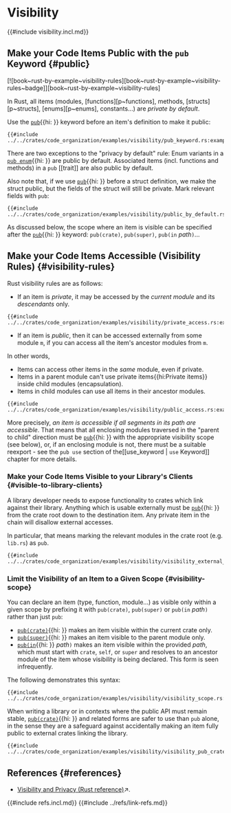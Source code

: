 # Visibility

{{#include visibility.incl.md}}

## Make your Code Items Public with the `pub` Keyword {#public}

[![book~rust-by-example~visibility-rules][book~rust-by-example~visibility-rules~badge]][book~rust-by-example~visibility-rules]

In Rust, all items (modules, [functions][p~functions], methods, [structs][p~structs], [enums][p~enums], constants...) are _private by default_.

Use the [`pub`]( ){{hi: }} keyword before an item's definition to make it public:

```rust,editable
{{#include ../../crates/code_organization/examples/visibility/pub_keyword.rs:example}}
```

There are two exceptions to the "privacy by default" rule: Enum variants in a [`pub enum`]( ){{hi: }} are public by default. Associated items (incl. functions and methods) in a `pub` [[trait]] are also public by default.

Also note that, if we use [`pub`]( ){{hi: }} before a struct definition, we make the struct public, but the fields of the struct will still be private. Mark relevant fields with `pub`:

```rust,editable
{{#include ../../crates/code_organization/examples/visibility/public_by_default.rs:example}}
```

As discussed below, the scope where an item is visible can be specified after the [`pub`]( ){{hi: }} keyword: `pub(crate)`, `pub(super)`, `pub(in` _path_`)`...

## Make your Code Items Accessible (Visibility Rules) {#visibility-rules}

Rust visibility rules are as follows:

- If an item is _private_, it may be accessed by the _current module_ and its _descendants_ only.

```rust,editable
{{#include ../../crates/code_organization/examples/visibility/private_access.rs:example}}
```

- If an item is _public_, then it can be accessed externally from some module `m`, if you can access all the item's ancestor modules from `m`.

In other words,

- Items can access other items in the _same_ module, even if private.
- Items in a parent module can't use private items{{hi:Private items}} inside child modules (encapsulation).
- Items in child modules can use all items in their ancestor modules.

```rust,editable
{{#include ../../crates/code_organization/examples/visibility/public_access.rs:example}}
```

More precisely, _an item is accessible if all segments in its path are accessible_. That means that all enclosing modules traversed in the "parent to child" direction must be [`pub`]( ){{hi: }} with the appropriate visibility scope (see below), or, if an enclosing module is not, there must be a suitable reexport - see the `pub use` section of the[[use_keyword | `use` Keyword]] chapter for more details.

### Make your Code Items Visible to your Library's Clients {#visible-to-library-clients}

A library developer needs to expose functionality to crates which link against their library. Anything which is usable externally must be [`pub`]( ){{hi: }} from the crate root down to the destination item. Any private item in the chain will disallow external accesses.

In particular, that means marking the relevant modules in the crate root (e.g. `lib.rs`) as `pub`.

```rust,editable
{{#include ../../crates/code_organization/examples/visibility/visibility_external_code.rs:example}}
```

### Limit the Visibility of an Item to a Given Scope {#visibility-scope}

You can declare an item (type, function, module...) as visible only within a given scope by prefixing it with `pub(crate)`, `pub(super)` or `pub(in` _path_`)` rather than just `pub`:

- [`pub(crate)`]( ){{hi: }} makes an item visible within the current crate only.
- [`pub(super)`]( ){{hi: }} makes an item visible to the parent module only.
- [`pub(in`]( ){{hi: }} _path_`)` makes an item visible within the provided _path_, which must start with `crate`, `self`, or `super` and resolves to an ancestor module of the item whose visibility is being declared. This form is seen infrequently.

The following demonstrates this syntax:

```rust,editable
{{#include ../../crates/code_organization/examples/visibility/visibility_scope.rs:example}}
```

When writing a library or in contexts where the public API must remain stable, [`pub(crate)`]( ){{hi: }} and related forms are safer to use than `pub` alone, in the sense they are a safeguard against accidentally making an item fully public to external crates linking the library.

```rust,editable
{{#include ../../crates/code_organization/examples/visibility/visibility_pub_crate.rs:example}}
```

## References {#references}

- [Visibility and Privacy (Rust reference)](https://doc.rust-lang.org/reference/visibility-and-privacy.html?highlight=pub#visibility-and-privacy)↗.

{{#include refs.incl.md}}
{{#include ../refs/link-refs.md}}

<div class="hidden">
</div>
